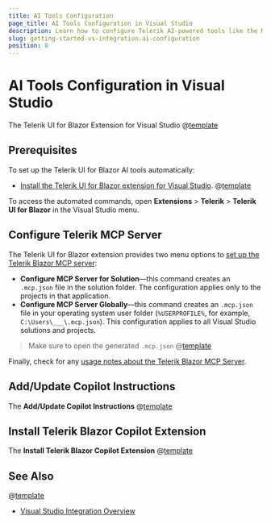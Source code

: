 ```yaml
---
title: AI Tools Configuration
page_title: AI Tools Configuration in Visual Studio
description: Learn how to configure Telerik AI-powered tools like the MCP server and GitHub Copilot extension for Telerik UI for Blazor development in Visual Studio.
slug: getting-started-vs-integration-ai-configuration
position: 8
---
```


# AI Tools Configuration in Visual Studio

The Telerik UI for Blazor Extension for Visual Studio @[template](/_contentTemplates/common/ai-coding-assistant.md#vs-intro)

## Prerequisites

To set up the Telerik UI for Blazor AI tools automatically:

* [Install the Telerik UI for Blazor extension for Visual Studio](slug:getting-started-vs-integration-overview).
@[template](/_contentTemplates/common/ai-coding-assistant.md#prerequisites)

To access the automated commands, open **Extensions** > **Telerik** > **Telerik UI for Blazor** in the Visual Studio menu.

## Configure Telerik MCP Server

The Telerik UI for Blazor extension provides two menu options to [set up the Telerik Blazor MCP server](slug:ai-mcp-server#visual-studio):

* **Configure MCP Server for Solution**&mdash;this command creates an `.mcp.json` file in the solution folder. The configuration applies only to the projects in that application.
* **Configure MCP Server Globally**&mdash;this command creates an `.mcp.json` file in your operating system user folder (`%USERPROFILE%`, for example, `C:\Users\___\.mcp.json`). This configuration applies to all Visual Studio solutions and projects.

> Make sure to open the generated `.mcp.json` @[template](/_contentTemplates/common/ai-coding-assistant.md#verify-license-key)

Finally, check for any [usage notes about the Telerik Blazor MCP Server](slug:ai-mcp-server#visual-studio).

## Add/Update Copilot Instructions

The **Add/Update Copilot Instructions** @[template](/_contentTemplates/common/ai-coding-assistant.md#copilot-instructions)

## Install Telerik Blazor Copilot Extension

The **Install Telerik Blazor Copilot Extension** @[template](/_contentTemplates/common/ai-coding-assistant.md#command-github-app)

## See Also

@[template](/_contentTemplates/common/ai-coding-assistant.md#see-also)
* [Visual Studio Integration Overview](slug:getting-started-vs-integration-overview)
